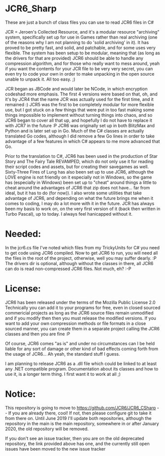 # JCR6_Sharp 

These are just a bunch of class files you can use to read JCR6 files in C#


JCR = Jeroen's Collected Resource, and it's a modular resource "archiving" system, specifically set up for use in Games rather than real archiving (one of the reasons why I am not planning to do 'solid archiving' in it). It has proved to be pretty fast, and solid, and patchable, and for some uses very flexible.
The system has been setup to be modular, meaning that (as long as the drivers for that are provided) JCR6 should be able to handle any compression algorithm, and for those who really want to mess around, yeah if you want the contents for your JCR file to be very very secret, you can even try to code your own in order to make unpacking in the open source unable to unpack it. All too easy. ;)


JCR began as JBCode and would later be NCode, in which encryption codeshad more emphasis. The first 4 versions were based on that, oh, and it's by JCR4 that the name JCR was actually used for the first time, and it remained :)
JCR5 was the first to be completely modular for more flexible use, but I got stuck on a few things that were put in too fast making some things impossible to implement without turning things into chaos, and so JCR6 began to cover all that up, and hopefully I do not have to replace it with JCR7 in the future :P
JCR6 was originally set up in both BlitzMax and Python and is later set up in Go. Much of the C# classes are actually translated Go codes, although I did remove a few Go lines in order to take advantage of a few features in which C# appears to me more advanced that Go.

Prior to the translation to C#, JCR6 has been used in the production of Star Story and The Fairy Tale REVAMPED, which do not only use it for reading their script codes and assets, but for creating their savegames as well. Sixty-Three Fires of Lung has also been set up to use JCR6, although the LOVE engine is not friendly on it especially not in Windows, so the game has (especially in Windows) been set up to "cheat" around things a little to cheat around the advantages of JCR6 that zip does not have... far from ideal, but it has to do (for now)).
I also wrote some utilities that take advantage of JCR6, and depending on what the future brings me when it comes to coding, I may do a lot more with it in the future. JCR has always been my basis to work on, on the very first version of it (back then written in Turbo Pascal), up to today. I always feel hanicapped without it.

# Needed:

In the jcr6.cs file I've noted which files from my TrickyUnits for C# you need to get code using JCR6 compiled. Now to get JCR6 to run, you will need all the files in the root of the project, otherwise, well you may suffer dearly. :P
The drivers dir is optional, although without the classes in there, all JCR6 can do is read non-compressed JCR6 files. Not much, eh? :-P

# License:

JCR6 has been released under the terms of the Mozilla Public License 2.0
Technically you can add it to your programs for free, even in closed sourced commericial projects as long as the JCR6 source files remain unmodified and if you modify then then you must release the modified versions.
If you want to add your own compression methods or file formats in a close sourced manner, you can create them in a separate project calling the JCR6 classes and then you are fine :P

Of course, JCR6 comes "as is" and under no circumstances can I be held liable for any sort of damage or other kind of bad effects coming forth from the usage of JCR6... Ah yeah, the standard stuff I guess.



I am planning to release JCR6 as a .dll file which could be linked to at least any .NET compatible program. Documentation about its classes and how to use it, is a longer term thing. I first want it to work at all ;)


# Notice:

This repository is going to move to https://github.com/JCR6/JCR6_CSharp -- If you are already there, cool! If not, then please configure git to take it from there on. Until June 2019 I'll update both repositories, although the repository in the main is the main repository, somewhere in or after January 2020, the old repository will be removed.

If you don't see an issue tracker, then you are on the old deprecated repository, the link provided above has one, and the currently still open issues have been moved to the new issue tracker
